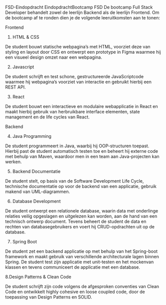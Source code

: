 FSD-Eindopdracht
EindopdrachtBootcamp FSD
De bootcamp Full Stack Developer behandelt zowel de leerlijn Backend als de leerlijn Frontend. Om de bootcamp af te ronden dien je de volgende leeruitkomsten aan te tonen:

Frontend

1. HTML & CSS

De student bouwt statische webpagina’s met HTML, voorziet deze van styling en layout door CSS en ontwerpt een prototype in Figma waarmee hij een visueel design omzet naar een webpagina.

2. Javascript

De student schrijft en test schone, gestructureerde JavaScriptcode waarmee hij webpagina’s voorziet van interactie en gebruikt hierbij een REST API.

3. React

De student bouwt een interactieve en modulaire webapplicatie in React en maakt hierbij gebruik van herbruikbare interface elementen, state management en de life cycles van React.

Backend

4. Java Programming

De student programmeert in Java, waarbij hij OOP-structuren toepast. Hierbij past de student automatisch testen toe en beheert hij externe code met behulp van Maven, waardoor men in een team aan Java-projecten kan werken.

5. Backend Documentatie

De student stelt, op basis van de Software Development Life Cycle, technische documentatie op voor de backend van een applicatie, gebruik makend van UML-diagrammen.

6. Database Development

De student ontwerpt een relationele database, waarin data met onderlinge relaties veilig opgeslagen en uitgelezen kan worden, aan de hand van een technisch ontwerp document. Tevens beheert de student de data en rechten van databasegebruikers en voert hij CRUD-opdrachten uit op de database.

7. Spring Boot

De student zet een backend applicatie op met behulp van het Spring-boot framework en maakt gebruik van verschillende architecturale lagen binnen Spring. De student test zijn applicatie met unit-testen en het mockenvan klassen en tevens communiceert de applicatie met een database.

8.Design Patterns & Clean Code

De student schrijft zijn code volgens de afgesproken conventies van Clean Code en ontwikkelt highly cohesive en loose coupled code, door de toepassing van Design Patterns en SOLID.
